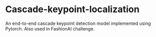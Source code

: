 # Cascade-keypoint-localization
An end-to-end cascade keypoint detection model implemented using Pytorch.
Also used in FashionAI challenge.

